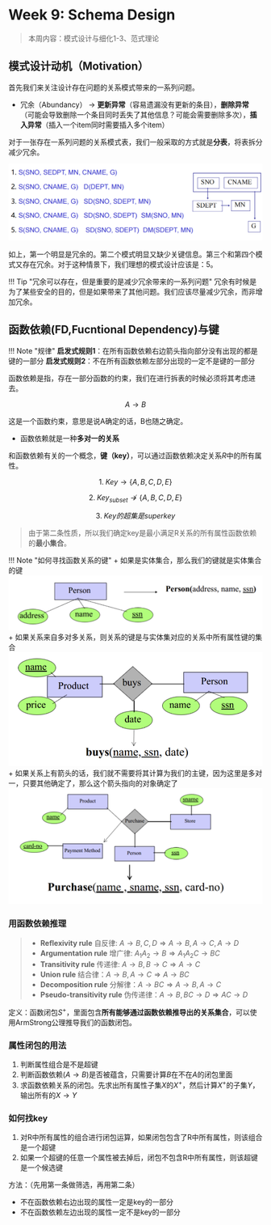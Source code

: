 
# Week 9: Schema Design

> 本周内容：模式设计与细化1-3、范式理论

## 模式设计动机（Motivation）

首先我们来关注设计存在问题的关系模式带来的一系列问题。

+ 冗余（Abundancy） -> **更新异常**（容易遗漏没有更新的条目），**删除异常**（可能会导致删除一个条目同时丢失了其他信息？可能会需要删除多次），**插入异常**（插入一个item同时需要插入多个item）

对于一张存在一系列问题的关系模式表，我们一般采取的方式就是**分表**，将表拆分减少冗余。

![Design](./pics/DesignPath.png)

如上，第一个明显是冗余的。第二个模式明显又缺少关键信息。第三个和第四个模式又存在冗余。对于这种情景下，我们理想的模式设计应该是：5。

!!! Tip "冗余可以存在，但是重要的是减少冗余带来的一系列问题"
    冗余有时候是为了某些安全的目的，但是如果带来了其他问题。我们应该尽量减少冗余，而非增加冗余。

## 函数依赖(FD,Fucntional Dependency)与键

!!! Note "规律"
    **启发式规则1**：在所有函数依赖右边箭头指向部分没有出现的都是键的一部分
    **启发式规则2**：不在所有函数依赖左部分出现的一定不是键的一部分

函数依赖是指，存在一部分函数的约束，我们在进行拆表的时候必须将其考虑进去。

$$A \rightarrow B$$

这是一个函数约束，意思是说A确定的话，B也随之确定。

+ 函数依赖就是一种**多对一的关系**

和函数依赖有关的一个概念，**键（key）**，可以通过函数依赖决定关系$R$中的所有属性。

$$1.\;Key \rightarrow \{A,B,C,D,E\}$$

$$2.\;Key_{subset} \nrightarrow \{A,B,C,D,E\}$$

$$3.\;Key的超集是superkey$$

> 由于第二条性质，所以我们确定key是最小满足R关系的所有属性函数依赖的**最小集合**。

!!! Note "如何寻找函数关系的键"
    + 如果是实体集合，那么我们的键就是实体集合的键
    ![keys1](./pics/keys1.png)
    + 如果关系来自多对多关系，则关系的键是与实体集对应的关系中所有属性键的集合
    ![keys2](./pics/keys2.png)
    + 如果关系上有箭头的话，我们就不需要将其计算为我们的主键，因为这里是多对一，只要其他确定了，那么这个箭头指向的对象确定了
    ![keys3](./pics/keys3.png)

### 用函数依赖推理

> + **Reflexivity rule** 自反律: $A \rightarrow B,C,D \Rightarrow A \rightarrow B, A \rightarrow C, A \rightarrow D$
> + **Argumentation rule** 增广律: $A_1A_2 \rightarrow B \Rightarrow A_1A_2C \rightarrow BC$
> + **Transitivity rule** 传递律: $A \rightarrow B, B \rightarrow C \Rightarrow A \rightarrow C$
> + **Union rule** 结合律：$A \rightarrow B, A \rightarrow C \Rightarrow A \rightarrow BC$
> + **Decomposition rule** 分解律：$A \rightarrow BC \Rightarrow A \rightarrow B, A \rightarrow C$
> + **Pseudo-transitivity rule** 伪传递律：$A \rightarrow B,BC \rightarrow D \Rightarrow AC\rightarrow D$

定义：函数闭包$S^+$，里面包含**所有能够通过函数依赖推导出的关系集合**，可以使用ArmStrong公理推导我们的函数闭包。

### 属性闭包的用法

1. 判断属性组合是不是超键
2. 判断函数依赖($A\rightarrow B$)是否被蕴含，只需要计算$B$在不在$A$的闭包里面
3. 求函数依赖关系的闭包。先求出所有属性子集$X$的$X^+$，然后计算$X^+$的子集$Y$，输出所有的$X \rightarrow Y$

###  如何找key

1. 对R中所有属性的组合进行闭包运算，如果闭包包含了R中所有属性，则该组合是一个超键
2. 如果一个超键的任意一个属性被去掉后，闭包不包含R中所有属性，则该超键是一个候选键

方法：（先用第一条做筛选，再用第二条）
* 不在函数依赖右边出现的属性一定是key的一部分
* 不在函数依赖左边出现的属性一定不是key的一部分